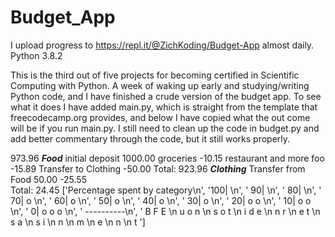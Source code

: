 # Budget_App
I upload progress to https://repl.it/@ZichKoding/Budget-App almost daily. Python 3.8.2

This is the third out of five projects for becoming certified in Scientific Computing with Python. A week of waking up early and studying/writing Python code, and I have finished a crude version of the budget app. To see what it does I have added main.py, which is straight from the template that freecodecamp.org provides, and below I have copied what the out come will be if you run main.py. I still need to clean up the code in budget.py and add better commentary through the code, but it still works properly.

973.96
*************Food*************
initial deposit        1000.00
groceries               -10.15
restaurant and more foo -15.89
Transfer to Clothing    -50.00
Total: 923.96
***********Clothing***********
Transfer from Food       50.00
                        -25.55                        
Total: 24.45 
['Percentage spent by category\n', '100|          \n', ' 90|          \n', ' 80|          \n', ' 70|    o     \n', ' 60|    o     \n', ' 50|    o     \n', ' 40|    o     \n', ' 30|    o     \n', ' 20|    o  o  \n', ' 10|    o  o  \n', '  0| o  o  o  \n', '    ----------\n', '     B  F  E  \n     u  o  n  \n     s  o  t  \n     i  d  e  \n     n     r  \n     e     t  \n     s     a  \n     s     i  \n           n  \n           m  \n           e  \n           n  \n           t  ']
